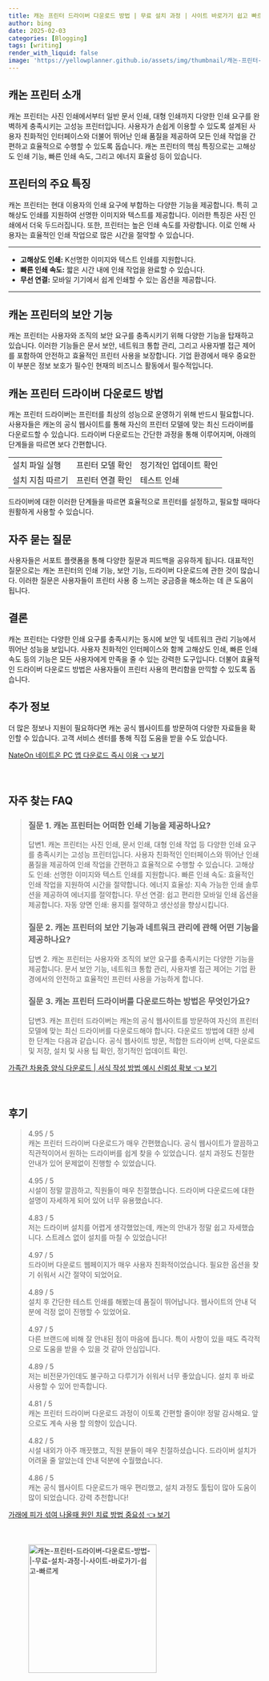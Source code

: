 ```yaml
---
title: 캐논 프린터 드라이버 다운로드 방법 | 무료 설치 과정 | 사이트 바로가기 쉽고 빠르게
author: bing
date: 2025-02-03
categories: [Blogging]
tags: [writing]
render_with_liquid: false
image: 'https://yellowplanner.github.io/assets/img/thumbnail/캐논-프린터-드라이버-다운로드-방법-|-무료-설치-과정-|-사이트-바로가기-쉽고-빠르게.webp'
---
```



<h2 id="캐논-프린터-소개">캐논 프린터 소개</h2>

<p>캐논 프린터는 사진 인쇄에서부터 일반 문서 인쇄, 대형 인쇄까지 다양한 인쇄 요구를 완벽하게 충족시키는 고성능 프린터입니다. 사용자가 손쉽게 이용할 수 있도록 설계된 사용자 친화적인 인터페이스와 더불어 뛰어난 인쇄 품질을 제공하여 모든 인쇄 작업을 간편하고 효율적으로 수행할 수 있도록 돕습니다. 캐논 프린터의 핵심 특징으로는 고해상도 인쇄 기능, 빠른 인쇄 속도, 그리고 에너지 효율성 등이 있습니다.</p>

<h2 id="프린터-특징">프린터의 주요 특징</h2>

<p>캐논 프린터는 현대 이용자의 인쇄 요구에 부합하는 다양한 기능을 제공합니다. 특히 고해상도 인쇄를 지원하여 선명한 이미지와 텍스트를 제공합니다. 이러한 특징은 사진 인쇄에서 더욱 두드러집니다. 또한, 프린터는 높은 인쇄 속도를 자랑합니다. 이로 인해 사용자는 효율적인 인쇄 작업으로 많은 시간을 절약할 수 있습니다.</p>

<hr />

<ul>
    <li><b>고해상도 인쇄:</b> K선명한 이미지와 텍스트 인쇄를 지원합니다.</li>
    <li><b>빠른 인쇄 속도:</b> 짧은 시간 내에 인쇄 작업을 완료할 수 있습니다.</li>
    <li><b>무선 연결:</b> 모바일 기기에서 쉽게 인쇄할 수 있는 옵션을 제공합니다.</li>
</ul>

<hr />

<h2 id="보안-기능">캐논 프린터의 보안 기능</h2>

<p>캐논 프린터는 사용자와 조직의 보안 요구를 충족시키기 위해 다양한 기능을 탑재하고 있습니다. 이러한 기능들은 문서 보안, 네트워크 통합 관리, 그리고 사용자별 접근 제어를 포함하여 안전하고 효율적인 프린터 사용을 보장합니다. 기업 환경에서 매우 중요한 이 부분은 정보 보호가 필수인 현재의 비즈니스 활동에서 필수적입니다.</p>

<h2 id="드라이버-다운로드">캐논 프린터 드라이버 다운로드 방법</h2>

<p>캐논 프린터 드라이버는 프린터를 최상의 성능으로 운영하기 위해 반드시 필요합니다. 사용자들은 캐논의 공식 웹사이트를 통해 자신의 프린터 모델에 맞는 최신 드라이버를 다운로드할 수 있습니다. 드라이버 다운로드는 간단한 과정을 통해 이루어지며, 아래의 단계들을 따르면 보다 간편합니다.</p>

<table>
    <tr>
        <td>설치 파일 실행</td>
        <td>프린터 모델 확인</td>
        <td>정기적인 업데이트 확인</td>
    </tr>
    <tr>
        <td>설치 지침 따르기</td>
        <td>프린터 연결 확인</td>
        <td>테스트 인쇄</td>
    </tr>
</table>

<p>드라이버에 대한 이러한 단계들을 따르면 효율적으로 프린터를 설정하고, 필요할 때마다 원활하게 사용할 수 있습니다.</p>

<h2 id="자주-묻는-질문">자주 묻는 질문</h2>

<p>사용자들은 서포트 플랫폼을 통해 다양한 질문과 피드백을 공유하게 됩니다. 대표적인 질문으로는 캐논 프린터의 인쇄 기능, 보안 기능, 드라이버 다운로드에 관한 것이 많습니다. 이러한 질문은 사용자들이 프린터 사용 중 느끼는 궁금증을 해소하는 데 큰 도움이 됩니다.</p>

<h2 id="결론">결론</h2>

<p>캐논 프린터는 다양한 인쇄 요구를 충족시키는 동시에 보안 및 네트워크 관리 기능에서 뛰어난 성능을 보입니다. 사용자 친화적인 인터페이스와 함께 고해상도 인쇄, 빠른 인쇄 속도 등의 기능은 모든 사용자에게 만족을 줄 수 있는 강력한 도구입니다. 더불어 효율적인 드라이버 다운로드 방법은 사용자들이 프린터 사용의 편리함을 만끽할 수 있도록 돕습니다.</p>

<h2 id="추가-정보">추가 정보</h2>

<p>더 많은 정보나 지원이 필요하다면 캐논 공식 웹사이트를 방문하여 다양한 자료들을 확인할 수 있습니다. 고객 서비스 센터를 통해 직접 도움을 받을 수도 있습니다.</p>


<p><a class="click-button" title="NateOn 네이트온 PC 앱 다운로드 즉시 이용" href="https://yellowplanner.github.io/posts/NateOn-%EB%84%A4%EC%9D%B4%ED%8A%B8%EC%98%A8-PC-%EC%95%B1-%EB%8B%A4%EC%9A%B4%EB%A1%9C%EB%93%9C-%EC%A6%89%EC%8B%9C-%EC%9D%B4%EC%9A%A9/" rel="dofollow">NateOn 네이트온 PC 앱 다운로드 즉시 이용 👈 보기</a></p><br>
<h2 id='자주_찾는_FAQ'>자주 찾는 FAQ</h2>
<div itemscope="" itemtype="https://schema.org/FAQPage">
<blockquote>
<div itemscope="" itemprop="mainEntity" itemtype="https://schema.org/Question">
<h3 itemprop="name">질문 1. 캐논 프린터는 어떠한 인쇄 기능을 제공하나요?</h3>
<div itemscope="" itemprop="acceptedAnswer" itemtype="https://schema.org/Answer">
<span itemprop="text">
<p>답변1. 캐논 프린터는 사진 인쇄, 문서 인쇄, 대형 인쇄 작업 등 다양한 인쇄 요구를 충족시키는 고성능 프린터입니다. 사용자 친화적인 인터페이스와 뛰어난 인쇄 품질을 제공하여 인쇄 작업을 간편하고 효율적으로 수행할 수 있습니다. 고해상도 인쇄: 선명한 이미지와 텍스트 인쇄를 지원합니다. 빠른 인쇄 속도: 효율적인 인쇄 작업을 지원하여 시간을 절약합니다. 에너지 효율성: 지속 가능한 인쇄 솔루션을 제공하여 에너지를 절약합니다. 무선 연결: 쉽고 편리한 모바일 인쇄 옵션을 제공합니다. 자동 양면 인쇄: 용지를 절약하고 생산성을 향상시킵니다.</p>
</span>
</div>
</div>
<div itemscope="" itemprop="mainEntity" itemtype="https://schema.org/Question">
<h3 itemprop="name">질문 2. 캐논 프린터의 보안 기능과 네트워크 관리에 관해 어떤 기능을 제공하나요?</h3>
<div itemscope="" itemprop="acceptedAnswer" itemtype="https://schema.org/Answer">
<span itemprop="text">
<p>답변 2. 캐논 프린터는 사용자와 조직의 보안 요구를 충족시키는 다양한 기능을 제공합니다. 문서 보안 기능, 네트워크 통합 관리, 사용자별 접근 제어는 기업 환경에서의 안전하고 효율적인 프린터 사용을 가능하게 합니다.</p>
</span>
</div>
</div>
<div itemscope="" itemprop="mainEntity" itemtype="https://schema.org/Question">
<h3 itemprop="name">질문 3. 캐논 프린터 드라이버를 다운로드하는 방법은 무엇인가요?</h3>
<div itemscope="" itemprop="acceptedAnswer" itemtype="https://schema.org/Answer">
<span itemprop="text">
<p>답변3. 캐논 프린터 드라이버는 캐논의 공식 웹사이트를 방문하여 자신의 프린터 모델에 맞는 최신 드라이버를 다운로드해야 합니다. 다운로드 방법에 대한 상세한 단계는 다음과 같습니다. 공식 웹사이트 방문, 적합한 드라이버 선택, 다운로드 및 저장, 설치 및 사용 팁 확인, 정기적인 업데이트 확인.</p>
</span>
</div>
</div>
</blockquote>
</div>
<p><a class="click-button" title="가족간 차용증 양식 다운로드 | 서식 작성 방법 예시 신뢰성 확보" href="https://yellowplanner.github.io/posts/%EA%B0%80%EC%A1%B1%EA%B0%84-%EC%B0%A8%EC%9A%A9%EC%A6%9D-%EC%96%91%EC%8B%9D-%EB%8B%A4%EC%9A%B4%EB%A1%9C%EB%93%9C-%EC%84%9C%EC%8B%9D-%EC%9E%91%EC%84%B1-%EB%B0%A9%EB%B2%95-%EC%98%88%EC%8B%9C-%EC%8B%A0%EB%A2%B0%EC%84%B1-%ED%99%95%EB%B3%B4/" rel="dofollow">가족간 차용증 양식 다운로드 | 서식 작성 방법 예시 신뢰성 확보 👈 보기</a></p><br>
<h2 id='후기'>후기</h2>
<div itemscope itemtype="https://schema.org/Product">
  <blockquote>
  <div itemprop="review" itemscope itemtype="https://schema.org/Review">
      <div itemprop="reviewRating" itemscope itemtype="https://schema.org/Rating"> <span itemprop="ratingValue">4.95</span> / <span itemprop="bestRating">5</span> </div>
      <span itemprop="reviewBody">캐논 프린터 드라이버 다운로드가 매우 간편했습니다. 공식 웹사이트가 깔끔하고 직관적이어서 원하는 드라이버를 쉽게 찾을 수 있었습니다. 설치 과정도 친절한 안내가 있어 문제없이 진행할 수 있었습니다.</span>
  </div>
  <br>
  <div itemprop="review" itemscope itemtype="https://schema.org/Review">
      <div itemprop="reviewRating" itemscope itemtype="https://schema.org/Rating"> <span itemprop="ratingValue">4.95</span> / <span itemprop="bestRating">5</span> </div>
      <span itemprop="reviewBody">시설이 정말 깔끔하고, 직원들이 매우 친절했습니다. 드라이버 다운로드에 대한 설명이 자세하게 되어 있어 너무 유용했습니다.</span>
  </div>
  <br>
  <div itemprop="review" itemscope itemtype="https://schema.org/Review">
      <div itemprop="reviewRating" itemscope itemtype="https://schema.org/Rating"> <span itemprop="ratingValue">4.83</span> / <span itemprop="bestRating">5</span> </div>
      <span itemprop="reviewBody">저는 드라이버 설치를 어렵게 생각했었는데, 캐논의 안내가 정말 쉽고 자세했습니다. 스트레스 없이 설치를 마칠 수 있었습니다!</span>
  </div>
  <br>
  <div itemprop="review" itemscope itemtype="https://schema.org/Review">
      <div itemprop="reviewRating" itemscope itemtype="https://schema.org/Rating"> <span itemprop="ratingValue">4.97</span> / <span itemprop="bestRating">5</span> </div>
      <span itemprop="reviewBody">드라이버 다운로드 웹페이지가 매우 사용자 친화적이었습니다. 필요한 옵션을 찾기 쉬워서 시간 절약이 되었어요.</span>
  </div>
  <br>
  <div itemprop="review" itemscope itemtype="https://schema.org/Review">
      <div itemprop="reviewRating" itemscope itemtype="https://schema.org/Rating"> <span itemprop="ratingValue">4.89</span> / <span itemprop="bestRating">5</span> </div>
      <span itemprop="reviewBody">설치 후 간단한 테스트 인쇄를 해봤는데 품질이 뛰어납니다. 웹사이트의 안내 덕분에 걱정 없이 진행할 수 있었어요.</span>
  </div>
  <br>
  <div itemprop="review" itemscope itemtype="https://schema.org/Review">
      <div itemprop="reviewRating" itemscope itemtype="https://schema.org/Rating"> <span itemprop="ratingValue">4.97</span> / <span itemprop="bestRating">5</span> </div>
      <span itemprop="reviewBody">다른 브랜드에 비해 잘 안내된 점이 마음에 듭니다. 특이 사항이 있을 때도 즉각적으로 도움을 받을 수 있을 것 같아 안심입니다.</span>
  </div>
  <br>
  <div itemprop="review" itemscope itemtype="https://schema.org/Review">
      <div itemprop="reviewRating" itemscope itemtype="https://schema.org/Rating"> <span itemprop="ratingValue">4.89</span> / <span itemprop="bestRating">5</span> </div>
      <span itemprop="reviewBody">저는 비전문가인데도 불구하고 다루기가 쉬워서 너무 좋았습니다. 설치 후 바로 사용할 수 있어 만족합니다.</span>
  </div>
  <br>
  <div itemprop="review" itemscope itemtype="https://schema.org/Review">
      <div itemprop="reviewRating" itemscope itemtype="https://schema.org/Rating"> <span itemprop="ratingValue">4.81</span> / <span itemprop="bestRating">5</span> </div>
      <span itemprop="reviewBody">캐논 프린터 드라이버 다운로드 과정이 이토록 간편할 줄이야! 정말 감사해요. 앞으로도 계속 사용 할 의향이 있습니다.</span>
  </div>
  <br>
  <div itemprop="review" itemscope itemtype="https://schema.org/Review">
      <div itemprop="reviewRating" itemscope itemtype="https://schema.org/Rating"> <span itemprop="ratingValue">4.82</span> / <span itemprop="bestRating">5</span> </div>
      <span itemprop="reviewBody">시설 내외가 아주 깨끗했고, 직원 분들이 매우 친절하셨습니다. 드라이버 설치가 어려울 줄 알았는데 안내 덕분에 수월했습니다.</span>
  </div>
  <br>
  <div itemprop="review" itemscope itemtype="https://schema.org/Review">
      <div itemprop="reviewRating" itemscope itemtype="https://schema.org/Rating"> <span itemprop="ratingValue">4.86</span> / <span itemprop="bestRating">5</span> </div>
      <span itemprop="reviewBody">캐논 공식 웹사이트 다운로드가 매우 편리했고, 설치 과정도 툴팁이 많아 도움이 많이 되었습니다. 강력 추천합니다!</span>
  </div>
  </blockquote>
</div>
<p><a class="click-button" title="가래에 피가 섞여 나올때 원인 치료 방법 중요성" href="https://yellowplanner.github.io/posts/%EA%B0%80%EB%9E%98%EC%97%90-%ED%94%BC%EA%B0%80-%EC%84%9E%EC%97%AC-%EB%82%98%EC%98%AC%EB%95%8C-%EC%9B%90%EC%9D%B8-%EC%B9%98%EB%A3%8C-%EB%B0%A9%EB%B2%95-%EC%A4%91%EC%9A%94%EC%84%B1/" rel="dofollow">가래에 피가 섞여 나올때 원인 치료 방법 중요성 👈 보기</a></p><br>
<figure class="image"><img src="https://yellowplanner.github.io/assets/img/thumbnail/캐논-프린터-드라이버-다운로드-방법-|-무료-설치-과정-|-사이트-바로가기-쉽고-빠르게.webp" alt="캐논-프린터-드라이버-다운로드-방법-|-무료-설치-과정-|-사이트-바로가기-쉽고-빠르게" width="256" height="256"></figure>